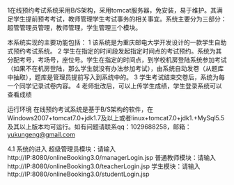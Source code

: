 1在线预约考试系统采用B/S架构，采用tomcat服务器，免安装，易于维护。其满足学生提前预考考试，教师管理学生考试事务的相关事宜。系统主要分为三部分：超管管理员管理，教师管理，学生管理三个模块。

本系统实现的主要功能包括：
1 该系统是为重庆邮电大学开发设计的一款学生自助式预约考试系统。
2 学生在指定的时间段发起指定时间点的考试预约。系统为其分配考号，考场号，座位号。学生在指定的时间点，到学校机房登陆系统参加考试（如果不在机房登陆，那么学生就没有办法参加考试），由系统自动发卷（从题库中抽取），题库是管理员提前写入到系统中的。
3 学生考试结束交卷后，系统为每一个同学记录试卷内容。
4 老师批改后，可以上传学生成绩，学生登录系统可以查看成绩

运行环境
在线预约考试系统是基于B/S架构的软件，在Windows2007+tomcat7.0+jdk1.7及以上或者linux+tomcat7.0+jdk1.+MySql5.5及其以上版本均可运行。如有问题请联系qq：1029688258，邮箱：yukungeng@gmail.com

4.1 系统的进入
超级管理员模块：请输入http://IP:8080/onlineBooking3.0/managerLogin.jsp
普通教师模块：请输入http://IP:8080/onlineBooking3.0/teacherLogin.jsp
学生模块：请输入http://IP:8080/onlineBooking3.0/studentLogin.jsp
